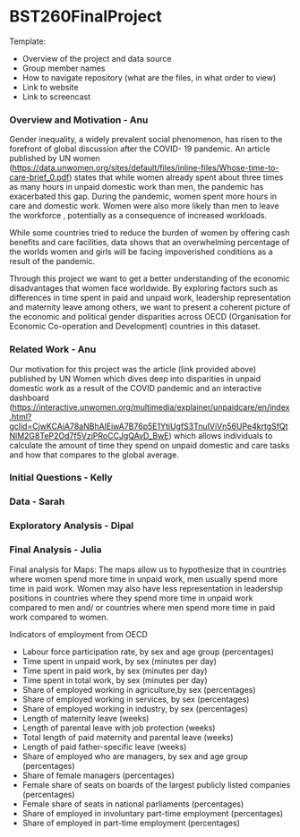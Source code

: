 # BST260FinalProject

Template: 

- Overview of the project and data source
- Group member names
- How to navigate repository (what are the files, in what order to view) 
- Link to website
- Link to screencast

### Overview and Motivation - Anu
Gender inequality, a widely prevalent social phenomenon, has risen to the forefront of global discussion after the COVID- 19 pandemic. An article published by UN women (https://data.unwomen.org/sites/default/files/inline-files/Whose-time-to-care-brief_0.pdf) states that while women already spent about three times as many hours in unpaid domestic work than men, the pandemic has exacerbated this gap. During the pandemic, women spent more hours in care and domestic work. Women were also more likely than men to leave the workforce , potentially as a consequence of increased workloads. 

While some countries tried to reduce the burden of women by offering cash benefits and care facilities, data shows that an overwhelming percentage of the worlds women and girls will be facing impoverished conditions as a result of the pandemic. 

Through this project we want to get a better understanding of the economic disadvantages that women face worldwide. By exploring factors such as differences in time spent in paid and unpaid work, leadership representation and maternity leave among others, we want to present a coherent picture of the economic and political gender disparities across OECD (Organisation for Economic Co-operation and Development) countries in this dataset. 

### Related Work - Anu 

Our motivation for this project was the article (link provided above) published by UN Women which dives deep into disparities in unpaid domestic work as a result of the COVID pandemic and an interactive dashboard (https://interactive.unwomen.org/multimedia/explainer/unpaidcare/en/index.html?gclid=CjwKCAiA78aNBhAlEiwA7B76p5E1YtiUgfS3TnuIViVn56UPe4krtgSfQtNlM2G8TeP2Od7f5VzjPRoCCJgQAvD_BwE) which allows individuals to calculate the amount of time they spend on unpaid domestic and care tasks and how that compares to the global average. 

### Initial Questions - Kelly


### Data - Sarah


### Exploratory Analysis - Dipal


### Final Analysis - Julia
Final analysis for Maps: The maps allow us to hypothesize that in countries where women spend more time in unpaid work, men usually spend more time in paid work. Women may also have less representation in leadership positions in countries where they spend more time in unpaid work compared to men and/ or countries where men spend more time in paid work compared to women. 


Indicators of employment from OECD 

- Labour force participation rate, by sex and age group (percentages)
- Time spent in unpaid work, by sex (minutes per day)
- Time spent in paid work, by sex (minutes per day)
- Time spent in total work, by sex (minutes per day)
- Share of employed working in agriculture,by sex (percentages)
- Share of employed working in services, by sex (percentages)       
- Share of employed working in industry, by sex (percentages)       
- Length of maternity leave (weeks)
- Length of parental leave with job protection (weeks)
- Total length of paid maternity and parental leave (weeks)
- Length of paid father-specific leave (weeks)
- Share of employed who are managers, by sex and age group (percentages)
- Share of female managers (percentages)
- Female share of seats on boards of the largest publicly listed companies (percentages)
- Female share of seats in national parliaments (percentages)
- Share of employed in involuntary part-time employment (percentages)
- Share of employed in part-time employment (percentages)